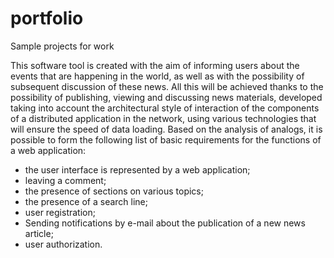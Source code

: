 # portfolio
Sample projects for work

This software tool is created with the aim of informing users about the events that are happening in the world, as well as with the possibility of subsequent discussion of these news. All this will be achieved thanks to the possibility of publishing, viewing and discussing news materials, developed taking into account the architectural style of interaction of the components of a distributed application in the network, using various technologies that will ensure the speed of data loading.
Based on the analysis of analogs, it is possible to form the following list of basic requirements for the functions of a web application:
- the user interface is represented by a web application;
- leaving a comment;
- the presence of sections on various topics;
- the presence of a search line;
- user registration;
- Sending notifications by e-mail about the publication of a new news article;
- user authorization. 
